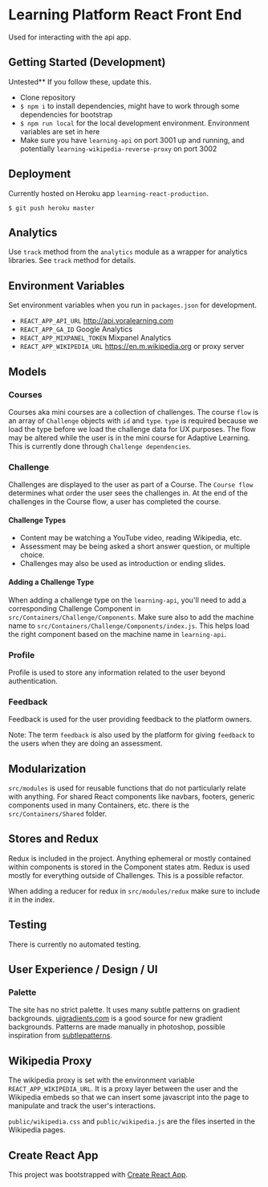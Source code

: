 # Learning Platform React Front End
Used for interacting with the api app.

## Getting Started (Development)
Untested** If you follow these, update this.

* Clone repository
* `$ npm i` to install dependencies, might have to work through some dependencies for bootstrap
* `$ npm run local` for the local development environment. Environment variables are set in here
* Make sure you have `learning-api` on port 3001 up and running, and potentially `learning-wikipedia-reverse-proxy` on port 3002


## Deployment
Currently hosted on Heroku app `learning-react-production`.

`$ git push heroku master`

## Analytics
Use `track` method from the `analytics` module as a wrapper for analytics libraries. See `track` method for details.

## Environment Variables
Set environment variables when you run in `packages.json` for development.

* `REACT_APP_API_URL` http://api.voralearning.com
* `REACT_APP_GA_ID` Google Analytics
* `REACT_APP_MIXPANEL_TOKEN` Mixpanel Analytics
* `REACT_APP_WIKIPEDIA_URL` https://en.m.wikipedia.org or proxy server

## Models

### Courses
Courses aka mini courses are a collection of challenges.
The course `flow` is an array of `Challenge` objects with `id` and `type`. `type` is required because we load the type before we load the challenge data for UX purposes. The flow may be altered while the user is in the mini course for Adaptive Learning. This is currently done through `Challenge dependencies`.

### Challenge
Challenges are displayed to the user as part of a Course.
The `Course flow` determines what order the user sees the challenges in. At the end of the challenges in the Course flow, a user has completed the course.

#### Challenge Types
* Content may be watching a YouTube video, reading Wikipedia, etc.
* Assessment may be being asked a short answer question, or multiple choice.
* Challenges may also be used as introduction or ending slides.

#### Adding a Challenge Type
When adding a challenge type on the `learning-api`, you'll need to add a corresponding Challenge Component in `src/Containers/Challenge/Components`. Make sure also to add the machine name to `src/Containers/Challenge/Components/index.js`. This helps load the right component based on the machine name in `learning-api`.

### Profile
Profile is used to store any information related to the user beyond authentication.

### Feedback
Feedback is used for the user providing feedback to the platform owners.

Note: The term `feedback` is also used by the platform for giving `feedback` to the users when they are doing an assessment.

## Modularization
`src/modules` is used for reusable functions that do not particularly relate with anything. For shared React components like navbars, footers, generic components used in many Containers, etc. there is the `src/Containers/Shared` folder.

## Stores and Redux
Redux is included in the project. Anything ephemeral or mostly contained within components is stored in the Component states atm. Redux is used mostly for everything outside of Challenges. This is a possible refactor.

When adding a reducer for redux in `src/modules/redux` make sure to include it in the index.

## Testing
There is currently no automated testing.

## User Experience / Design / UI

### Palette
The site has no strict palette. It uses many subtle patterns on gradient backgrounds. [uigradients.com](uigradients.com) is a good source for new gradient backgrounds. Patterns are made manually in photoshop, possible inspiration from [subtlepatterns](https://www.toptal.com/designers/subtlepatterns/).

## Wikipedia Proxy
The wikipedia proxy is set with the environment variable `REACT_APP_WIKIPEDIA_URL`. It is a proxy layer between the user and the Wikipedia embeds so that we can insert some javascript into the page to manipulate and track the user's interactions.

`public/wikipedia.css` and `public/wikipedia.js` are the files inserted in the Wikipedia pages.

## Create React App
This project was bootstrapped with [Create React App](https://github.com/facebookincubator/create-react-app).

